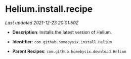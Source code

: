 # Helium.install.recipe

_Last updated 2021-12-23 20:01:50Z_

- **Description**: Installs the latest version of Helium.

- **Identifier**: `com.github.homebysix.install.Helium`

- **Parent Recipes**: `com.github.homebysix.download.Helium`
